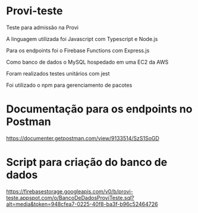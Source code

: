 # Provi-teste
Teste para admissão na Provi

A linguagem utilizada foi Javascript com Typescript e Node.js

Para os endpoints foi o Firebase Functions com Express.js

Como banco de dados o MySQL hospedado em uma EC2 da AWS

Foram realizados testes unitários com jest

Foi utilizado o npm para gerenciamento de pacotes

# Documentação para os endpoints no Postman
https://documenter.getpostman.com/view/9133514/SzS1SoGD

# Script para criação do banco de dados
https://firebasestorage.googleapis.com/v0/b/provi-teste.appspot.com/o/BancoDeDadosProviTeste.sql?alt=media&token=948cfea7-0225-40f8-ba3f-b96c52464726
